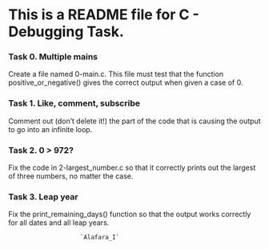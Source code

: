 # This is a README file for C - Debugging Task.

### Task 0. Multiple mains
Create a file named 0-main.c. This file must test that the function positive_or_negative() gives the correct output when given a case of 0.

### Task 1. Like, comment, subscribe
Comment out (don’t delete it!) the part of the code that is causing the output to go into an infinite loop.

### Task 2. 0 > 972?
Fix the code in 2-largest_number.c so that it correctly prints out the largest of three numbers, no matter the case.

### Task 3. Leap year
Fix the print_remaining_days() function so that the output works correctly for all dates and all leap years.

						`Alafara_I`
